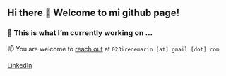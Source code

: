 ## Hi there 👋 Welcome to mi github page!

<!--
**irenemaring/irenemaring** is a ✨ _special_ ✨ repository because its `README.md` (this file) appears on your GitHub profile.

Here are some ideas to get you started:

- 🔭 I’m currently working on ...
- 🌱 I’m currently learning ...
- 👯 I’m looking to collaborate on ...
- 🤔 I’m looking for help with ...
- 💬 Ask me about ...
- 📫 How to reach me: ...
- 😄 Pronouns: ...
- ⚡ Fun fact: ...
-->

### 🔭 This is what I’m currently working on ...


📫 You are welcome to [reach out](mailto:023irenemarinh@gmail.com) at  `023irenemarin [at] gmail [dot] com`

[LinkedIn](https://linkedin.com/in/irenemaringoni)
